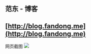 
范东 - 博客 
---
[http://blog.fandong.me](http://blog.fandong.me)
---
网页截图
![](http://img.blog.fandong.me/ScreenShot.png)
